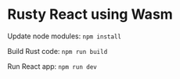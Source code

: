 # Rusty React using Wasm

Update node modules:
`npm install`

Build Rust code:
`npm run build`

Run React app:
`npm run dev`
